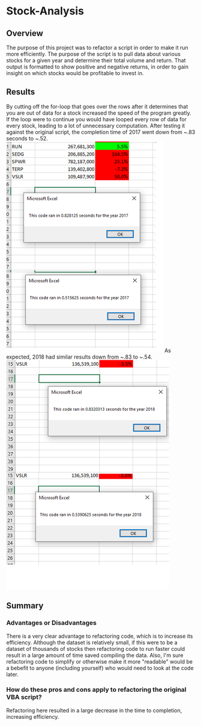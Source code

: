 # Stock-Analysis

## Overview 
The purpose of this project was to refactor a script in order to make it run more efficiently. The purpose of the script is to pull data about various stocks for a given year and determine their total volume and return. That output is formatted to show positive and negative returns, in order to gain insight on which stocks would be profitable to invest in.  

## Results
By cutting off the for-loop that goes over the rows after it determines that you are out of data for a stock increased the speed of the program greatly. If the loop were to continue you would have looped every row of data for every stock, leading to a lot of unnecessary computation. After testing it against the original script,  the completion time of 2017 went down from ~.83 seconds to ~.52.
![2017 analysis](https://github.com/Hojo0210/Stock-Analysis/blob/main/Resources/VBA%20_Challenge_2017.png)
As expected, 2018 had similar results down from ~.83 to ~.54.
![2018 analysis](https://github.com/Hojo0210/Stock-Analysis/blob/main/Resources/VBA_Challenge_2018.png)

## Summary
### Advantages or Disadvantages 
There is a very clear advantage to refactoring code, which is to increase its efficiency. Although the dataset is relatively small, if this were to be a dataset of thousands of stocks then refactoring code to run faster could result in a large amount of time saved compiling the data. Also, I'm sure refactoring code to simplify or otherwise make it more "readable" would be a bebefit to anyone (including yourself) who would need to look at the code later. 

### How do these pros and cons apply to refactoring the original VBA script?
Refactoring here resulted in a large decrease in the time to completion, increasing efficiency. 

